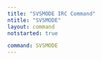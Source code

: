 ```yaml
---
title: "SVSMODE IRC Command"
ntitle: "SVSMODE"
layout: command
notstarted: true

command: SVSMODE
---
```

